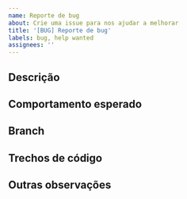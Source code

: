 ```yaml
---
name: Reporte de bug
about: Crie uma issue para nos ajudar a melhorar
title: '[BUG] Reporte de bug'
labels: bug, help wanted
assignees: ''
---
```


## Descrição

<!--
Descreva o bug.
Se possível adicione imagens/videos/gifs do bug ocorrendo.
-->

## Comportamento esperado

<!--
Uma descrição clara e concisa do que você esperava que acontecesse.
-->

## Branch

<!--
Branch no qual está ocorrendo o bug.
-->

## Trechos de código

<!-- Adicione trechos de código ou capturas de tela que possam demonstrar como o recurso está sendo utilizado.

```html
  <button></-button>
```
-->

<!-- Precisa relatar algum problema com navegadores ou devices específicos?
## Desktop (por favor, adicione as informações que possuir):
 - OS: [ex. iOS]
 - Browser [ex. chrome, safari]
 - Version [ex. 22]

## Smartphone (por favor, adicione as informações que possuir):**
 - Device: [ex. iPhone6]
 - OS: [e.g. iOS8.1]
 - Browser [ex. stock browser, safari]
 - Version [ex. 22]
-->

## Outras observações

<!-- Inclua outras observações relevantes que não se enquadram nos campos acima -->
